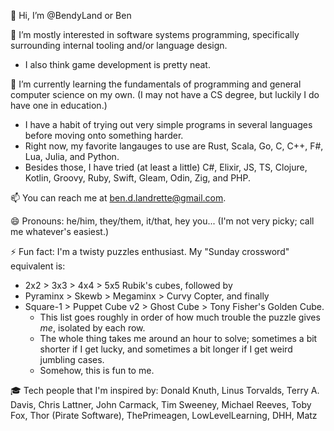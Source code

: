👋 Hi, I’m @BendyLand or Ben

👀 I’m mostly interested in software systems programming, specifically surrounding internal tooling and/or language design.
 - I also think game development is pretty neat. 

🌱 I’m currently learning the fundamentals of programming and general computer science on my own. (I may not have a CS degree, but luckily I do have one in education.) 
 - I have a habit of trying out very simple programs in several languages before moving onto something harder. 
 - Right now, my favorite langauges to use are Rust, Scala, Go, C, C++, F#, Lua, Julia, and Python.
 - Besides those, I have tried (at least a little) C#, Elixir, JS, TS, Clojure, Kotlin, Groovy, Ruby, Swift, Gleam, Odin, Zig, and PHP.

📫 You can reach me at ben.d.landrette@gmail.com.

😄 Pronouns: he/him, they/them, it/that, hey you... (I'm not very picky; call me whatever's easiest.)

⚡ Fun fact: I'm a twisty puzzles enthusiast. My "Sunday crossword" equivalent is: 
 - 2x2 > 3x3 > 4x4 > 5x5 Rubik's cubes, followed by 
 - Pyraminx > Skewb > Megaminx > Curvy Copter, and finally
 - Square-1 > Puppet Cube v2 > Ghost Cube > Tony Fisher's Golden Cube.
   - This list goes roughly in order of how much trouble the puzzle gives *me*, isolated by each row. 
   - The whole thing takes me around an hour to solve; sometimes a bit shorter if I get lucky, and sometimes a bit longer if I get weird jumbling cases.
   - Somehow, this is fun to me.

🎓 Tech people that I'm inspired by: 
Donald Knuth, Linus Torvalds, Terry A. Davis, Chris Lattner, John Carmack, Tim Sweeney, Michael Reeves, Toby Fox, Thor (Pirate Software), ThePrimeagen, LowLevelLearning, DHH, Matz

<!---
BendyLand/BendyLand is a ✨ special ✨ repository because its `README.md` (this file) appears on your GitHub profile.
You can click the Preview link to take a look at your changes.
--->

